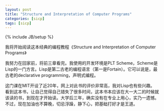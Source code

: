 ```yaml
---
layout: post
title: "Structure and Interpretation of Computer Programs"
categories: [sicp]
tags: [sicp]
---
```

{% include JB/setup %}

我将开始阅读这本经典的编程教程《Structure and Interpretation of Computer Programs》

我努力在回家前，将前三章看完。我使用的开发环境是PLT Scheme，Scheme是Lisp的一门方言。Lisp是第二古老的编程语言（第一是Fortain）。它可以说是，最古老的declarative programming，声明式编程。

这门课在MIT开设了近20年，网上对此书的评价非常高，我对Lisp也有些兴趣。看到这本书，让自己觉得自己错失了很多时间，这本书本应该在大一大二的时候就该读的书，到现在才开始读。大学后三年，确实没有在专业上用心，实乃一遗憾。不过，现在加油也不算晚，切忌浮躁，静下心，把基础打好才是王道。